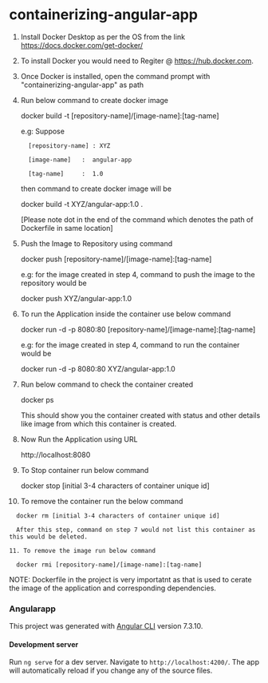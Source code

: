 # containerizing-angular-app
1. Install Docker Desktop as per the OS from the link
   https://docs.docker.com/get-docker/

2. To install Docker you would need to Regiter @ https://hub.docker.com. 

3. Once Docker is installed, open the command prompt with "containerizing-angular-app" as path

4. Run below command to create docker image

   docker build -t [repository-name]/[image-name]:[tag-name]
   
   e.g: Suppose 
   
         [repository-name] : XYZ
   
         [image-name]   :  angular-app
         
         [tag-name]     :  1.0
        
   then command to create docker image will be 
   
   docker build -t XYZ/angular-app:1.0 .      
   
   [Please note dot in the end of the command which denotes the path of Dockerfile in same location]
   
 5. Push the Image to Repository using command
 
      docker push [repository-name]/[image-name]:[tag-name]
   
      e.g: for the image created in step 4, command to push the image to the repository would be
   
      docker push XYZ/angular-app:1.0
   
  6. To run the Application inside the container use below command
  
      docker run -d -p 8080:80 [repository-name]/[image-name]:[tag-name]
   
      e.g: for the image created in step 4, command to run the container would be
   
      docker run -d -p 8080:80 XYZ/angular-app:1.0
 
  7. Run below command to check the container created
      
      docker ps
      
     This should show you the container created with status and other details like image from which this container is created.
     
   8. Now Run the Application using URL
      
      http://localhost:8080

   9. To Stop container run below command
   
      docker stop [initial 3-4 characters of container unique id]
      
   10. To remove the container run the below command
   
      docker rm [initial 3-4 characters of container unique id]
      
      After this step, command on step 7 would not list this container as this would be deleted.
      
    11. To remove the image run below command
      
      docker rmi [repository-name]/[image-name]:[tag-name]
     
     
NOTE: Dockerfile in the project is very importatnt as that is used to cerate the image of the application and corresponding dependencies. 

### Angularapp

This project was generated with [Angular CLI](https://github.com/angular/angular-cli) version 7.3.10.

#### Development server

Run `ng serve` for a dev server. Navigate to `http://localhost:4200/`. The app will automatically reload if you change any of the source files.
